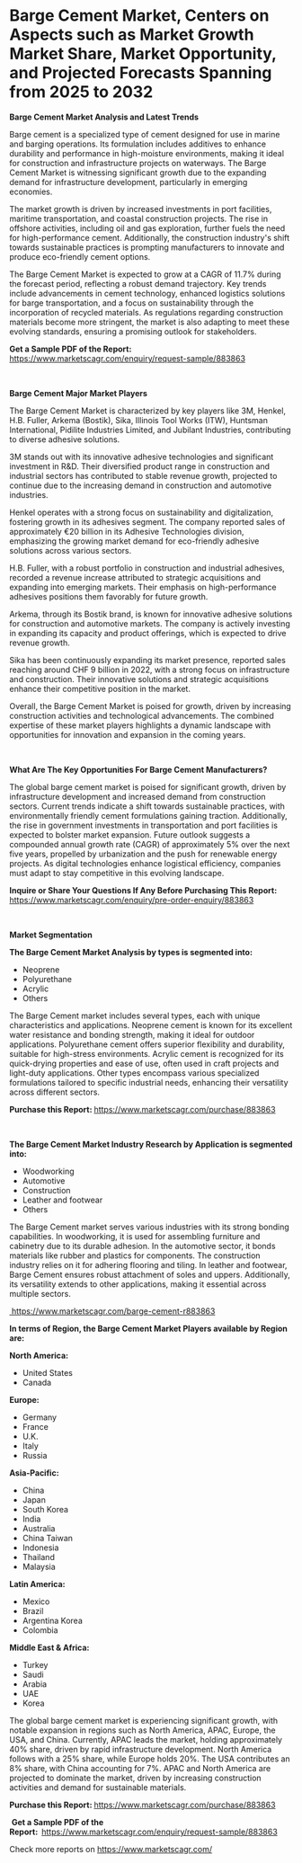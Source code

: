 <p><h1>Barge Cement Market, Centers on Aspects such as Market Growth Market Share, Market Opportunity, and Projected Forecasts Spanning from 2025 to 2032</h1></p><p><strong>Barge Cement Market Analysis and Latest Trends</strong></p>
<p><p>Barge cement is a specialized type of cement designed for use in marine and barging operations. Its formulation includes additives to enhance durability and performance in high-moisture environments, making it ideal for construction and infrastructure projects on waterways. The Barge Cement Market is witnessing significant growth due to the expanding demand for infrastructure development, particularly in emerging economies. </p><p>The market growth is driven by increased investments in port facilities, maritime transportation, and coastal construction projects. The rise in offshore activities, including oil and gas exploration, further fuels the need for high-performance cement. Additionally, the construction industry's shift towards sustainable practices is prompting manufacturers to innovate and produce eco-friendly cement options.</p><p>The Barge Cement Market is expected to grow at a CAGR of 11.7% during the forecast period, reflecting a robust demand trajectory. Key trends include advancements in cement technology, enhanced logistics solutions for barge transportation, and a focus on sustainability through the incorporation of recycled materials. As regulations regarding construction materials become more stringent, the market is also adapting to meet these evolving standards, ensuring a promising outlook for stakeholders.</p></p>
<p><strong>Get a Sample PDF of the Report:&nbsp;</strong> <a href="https://www.marketscagr.com/enquiry/request-sample/883863?utm_campaign=3271&utm_medium=2&utm_source=Github&utm_content=ia&utm_term=01042025&utm_id=barge-cement">https://www.marketscagr.com/enquiry/request-sample/883863</a></p>
<p>&nbsp;</p>
<p><strong>Barge Cement Major Market Players</strong></p>
<p><p>The Barge Cement Market is characterized by key players like 3M, Henkel, H.B. Fuller, Arkema (Bostik), Sika, Illinois Tool Works (ITW), Huntsman International, Pidilite Industries Limited, and Jubilant Industries, contributing to diverse adhesive solutions.</p><p>3M stands out with its innovative adhesive technologies and significant investment in R&D. Their diversified product range in construction and industrial sectors has contributed to stable revenue growth, projected to continue due to the increasing demand in construction and automotive industries. </p><p>Henkel operates with a strong focus on sustainability and digitalization, fostering growth in its adhesives segment. The company reported sales of approximately €20 billion in its Adhesive Technologies division, emphasizing the growing market demand for eco-friendly adhesive solutions across various sectors.</p><p>H.B. Fuller, with a robust portfolio in construction and industrial adhesives, recorded a revenue increase attributed to strategic acquisitions and expanding into emerging markets. Their emphasis on high-performance adhesives positions them favorably for future growth.</p><p>Arkema, through its Bostik brand, is known for innovative adhesive solutions for construction and automotive markets. The company is actively investing in expanding its capacity and product offerings, which is expected to drive revenue growth.</p><p>Sika has been continuously expanding its market presence, reported sales reaching around CHF 9 billion in 2022, with a strong focus on infrastructure and construction. Their innovative solutions and strategic acquisitions enhance their competitive position in the market.</p><p>Overall, the Barge Cement Market is poised for growth, driven by increasing construction activities and technological advancements. The combined expertise of these market players highlights a dynamic landscape with opportunities for innovation and expansion in the coming years.</p></p>
<p>&nbsp;</p>
<p><strong>What Are The Key Opportunities For Barge Cement Manufacturers?</strong></p>
<p><p>The global barge cement market is poised for significant growth, driven by infrastructure development and increased demand from construction sectors. Current trends indicate a shift towards sustainable practices, with environmentally friendly cement formulations gaining traction. Additionally, the rise in government investments in transportation and port facilities is expected to bolster market expansion. Future outlook suggests a compounded annual growth rate (CAGR) of approximately 5% over the next five years, propelled by urbanization and the push for renewable energy projects. As digital technologies enhance logistical efficiency, companies must adapt to stay competitive in this evolving landscape.</p></p>
<p><strong>Inquire or Share Your Questions If Any Before Purchasing This Report:</strong> <a href="https://www.marketscagr.com/enquiry/pre-order-enquiry/883863?utm_campaign=3271&utm_medium=2&utm_source=Github&utm_content=ia&utm_term=01042025&utm_id=barge-cement">https://www.marketscagr.com/enquiry/pre-order-enquiry/883863</a></p>
<p>&nbsp;</p>
<p><strong>Market Segmentation</strong></p>
<p><strong>The Barge Cement Market Analysis by types is segmented into:</strong></p>
<p><ul><li>Neoprene</li><li>Polyurethane</li><li>Acrylic</li><li>Others</li></ul></p>
<p><p>The Barge Cement market includes several types, each with unique characteristics and applications. Neoprene cement is known for its excellent water resistance and bonding strength, making it ideal for outdoor applications. Polyurethane cement offers superior flexibility and durability, suitable for high-stress environments. Acrylic cement is recognized for its quick-drying properties and ease of use, often used in craft projects and light-duty applications. Other types encompass various specialized formulations tailored to specific industrial needs, enhancing their versatility across different sectors.</p></p>
<p><strong>Purchase this Report:&nbsp;</strong><a href="https://www.marketscagr.com/purchase/883863?utm_campaign=3271&utm_medium=2&utm_source=Github&utm_content=ia&utm_term=01042025&utm_id=barge-cement">https://www.marketscagr.com/purchase/883863</a></p>
<p>&nbsp;</p>
<p><strong>The Barge Cement Market Industry Research by Application is segmented into:</strong></p>
<p><ul><li>Woodworking</li><li>Automotive</li><li>Construction</li><li>Leather and footwear</li><li>Others</li></ul></p>
<p><p>The Barge Cement market serves various industries with its strong bonding capabilities. In woodworking, it is used for assembling furniture and cabinetry due to its durable adhesion. In the automotive sector, it bonds materials like rubber and plastics for components. The construction industry relies on it for adhering flooring and tiling. In leather and footwear, Barge Cement ensures robust attachment of soles and uppers. Additionally, its versatility extends to other applications, making it essential across multiple sectors.</p></p>
<p><a href="https://www.marketscagr.com/barge-cement-r883863?utm_campaign=3271&utm_medium=2&utm_source=Github&utm_content=ia&utm_term=01042025&utm_id=barge-cement">&nbsp;https://www.marketscagr.com/barge-cement-r883863</a></p>
<p><strong>In terms of Region, the Barge Cement Market Players available by Region are:</strong></p>
<p>
    <p> <strong> North America: </strong>
        <ul>
            <li>United States</li>
            <li>Canada</li>
        </ul>
        </p> 
    <p> <strong> Europe: </strong>
        <ul>
            <li>Germany</li>
            <li>France</li>
            <li>U.K.</li>
            <li>Italy</li>
            <li>Russia</li>
        </ul>
        </p> 
    <p> <strong> Asia-Pacific: </strong>
        <ul>
            <li>China</li>
            <li>Japan</li>
            <li>South Korea</li>
            <li>India</li>
            <li>Australia</li>
            <li>China Taiwan</li>
            <li>Indonesia</li>
            <li>Thailand</li>
            <li>Malaysia</li>
        </ul>
        </p> 
    <p> <strong> Latin America: </strong>
        <ul>
            <li>Mexico</li>
            <li>Brazil</li>
            <li>Argentina Korea</li>
            <li>Colombia</li>
        </ul>
        </p> 
    <p> <strong> Middle East & Africa: </strong>
        <ul>
            <li>Turkey</li>
            <li>Saudi</li>
            <li>Arabia</li>
            <li>UAE</li>
            <li>Korea</li>
        </ul>
    </p>
    </p>
<p><p>The global barge cement market is experiencing significant growth, with notable expansion in regions such as North America, APAC, Europe, the USA, and China. Currently, APAC leads the market, holding approximately 40% share, driven by rapid infrastructure development. North America follows with a 25% share, while Europe holds 20%. The USA contributes an 8% share, with China accounting for 7%. APAC and North America are projected to dominate the market, driven by increasing construction activities and demand for sustainable materials.</p></p>
<p><strong>Purchase this Report: </strong><a href="https://www.marketscagr.com/purchase/883863?utm_campaign=3271&utm_medium=2&utm_source=Github&utm_content=ia&utm_term=01042025&utm_id=barge-cement">https://www.marketscagr.com/purchase/883863</a></p>
<p>&nbsp;<strong>Get a Sample PDF of the Report:&nbsp;&nbsp;</strong><a href="https://www.marketscagr.com/enquiry/request-sample/883863?utm_campaign=3271&utm_medium=2&utm_source=Github&utm_content=ia&utm_term=01042025&utm_id=barge-cement">https://www.marketscagr.com/enquiry/request-sample/883863</a></p>
<p><strong></strong></p>
<p>Check more reports on <a href="https://www.marketscagr.com/?utm_campaign=3271&utm_medium=2&utm_source=Github&utm_content=ia&utm_term=01042025&utm_id=barge-cement">https://www.marketscagr.com/</a></p>